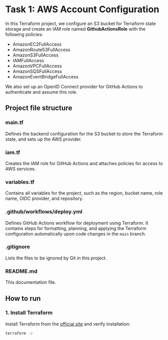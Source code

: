 # Task 1: AWS Account Configuration

In this Terraform project, we configure an S3 bucket for Terraform state storage and create an IAM role named **GithubActionsRole** with the following policies:

- AmazonEC2FullAccess
- AmazonRoute53FullAccess
- AmazonS3FullAccess
- IAMFullAccess
- AmazonVPCFullAccess
- AmazonSQSFullAccess
- AmazonEventBridgeFullAccess

We also set up an OpenID Connect provider for GitHub Actions to authenticate and assume this role.

## Project file structure

### main.tf
Defines the backend configuration for the S3 bucket to store the Terraform state, and sets up the AWS provider.

### iam.tf
Creates the IAM role for GitHub Actions and attaches policies for access to AWS services.

### variables.tf
Contains all variables for the project, such as the region, bucket name, role name, OIDC provider, and repository.

### .github/workflows/deploy.yml
Defines GitHub Actions workflow for deployment using Terraform. It contains steps for formatting, planning, and applying the Terraform configuration automatically upon code changes in the `main` branch.

### .gitignore
Lists the files to be ignored by Git in this project.

### README.md
This documentation file.

## How to run

### 1. Install Terraform
Install Terraform from the [official site](https://www.terraform.io/downloads.html) and verify installation:

```bash
terraform -v
